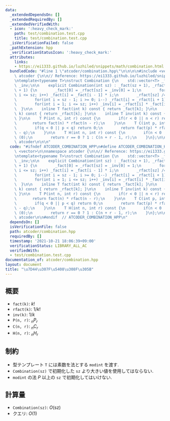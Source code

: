 ```yaml
---
data:
  _extendedDependsOn: []
  _extendedRequiredBy: []
  _extendedVerifiedWith:
  - icon: ':heavy_check_mark:'
    path: test/combination.test.cpp
    title: test/combination.test.cpp
  _isVerificationFailed: false
  _pathExtension: hpp
  _verificationStatusIcon: ':heavy_check_mark:'
  attributes:
    links:
    - https://ei1333.github.io/luzhiled/snippets/math/combination.html
  bundledCode: "#line 1 \"atcoder/combination.hpp\"\n\n\n\n#include <vector>\n\nnamespace\
    \ atcoder {\n\n// Reference: https://ei1333.github.io/luzhiled/snippets/math/combination.html\n\
    \ntemplate<typename T>\nstruct Combination {\n    std::vector<T> _fact, _rfact,\
    \ _inv;\n\n    explicit Combination(int sz) : _fact(sz + 1), _rfact(sz + 1), _inv(sz\
    \ + 1) {\n        _fact[0] = _rfact[sz] = _inv[0] = 1;\n        for(int i = 1;\
    \ i <= sz; i++) _fact[i] = _fact[i - 1] * i;\n        _rfact[sz] /= _fact[sz];\n\
    \        for(int i = sz - 1; i >= 0; i--) _rfact[i] = _rfact[i + 1] * (i + 1);\n\
    \        for(int i = 1; i <= sz; i++) _inv[i] = _rfact[i] * _fact[i - 1];\n  \
    \  }\n\n    inline T fact(int k) const { return _fact[k]; }\n\n    inline T rfact(int\
    \ k) const { return _rfact[k]; }\n\n    inline T inv(int k) const { return _inv[k];\
    \ }\n\n    T P(int n, int r) const {\n        if(r < 0 || n < r) return 0;\n \
    \       return fact(n) * rfact(n - r);\n    }\n\n    T C(int p, int q) const {\n\
    \        if(q < 0 || p < q) return 0;\n        return fact(p) * rfact(q) * rfact(p\
    \ - q);\n    }\n\n    T H(int n, int r) const {\n        if(n < 0 || r < 0) return\
    \ (0);\n        return r == 0 ? 1 : C(n + r - 1, r);\n    }\n};\n\n}  // namespace\
    \ atcoder\n\n\n"
  code: "#ifndef ATCODER_COMBINATION_HPP\n#define ATCODER_COMBINATION_HPP 1\n\n#include\
    \ <vector>\n\nnamespace atcoder {\n\n// Reference: https://ei1333.github.io/luzhiled/snippets/math/combination.html\n\
    \ntemplate<typename T>\nstruct Combination {\n    std::vector<T> _fact, _rfact,\
    \ _inv;\n\n    explicit Combination(int sz) : _fact(sz + 1), _rfact(sz + 1), _inv(sz\
    \ + 1) {\n        _fact[0] = _rfact[sz] = _inv[0] = 1;\n        for(int i = 1;\
    \ i <= sz; i++) _fact[i] = _fact[i - 1] * i;\n        _rfact[sz] /= _fact[sz];\n\
    \        for(int i = sz - 1; i >= 0; i--) _rfact[i] = _rfact[i + 1] * (i + 1);\n\
    \        for(int i = 1; i <= sz; i++) _inv[i] = _rfact[i] * _fact[i - 1];\n  \
    \  }\n\n    inline T fact(int k) const { return _fact[k]; }\n\n    inline T rfact(int\
    \ k) const { return _rfact[k]; }\n\n    inline T inv(int k) const { return _inv[k];\
    \ }\n\n    T P(int n, int r) const {\n        if(r < 0 || n < r) return 0;\n \
    \       return fact(n) * rfact(n - r);\n    }\n\n    T C(int p, int q) const {\n\
    \        if(q < 0 || p < q) return 0;\n        return fact(p) * rfact(q) * rfact(p\
    \ - q);\n    }\n\n    T H(int n, int r) const {\n        if(n < 0 || r < 0) return\
    \ (0);\n        return r == 0 ? 1 : C(n + r - 1, r);\n    }\n};\n\n}  // namespace\
    \ atcoder\n\n#endif  // ATCODER_COMBINATION_HPP\n"
  dependsOn: []
  isVerificationFile: false
  path: atcoder/combination.hpp
  requiredBy: []
  timestamp: '2021-10-21 18:06:39+09:00'
  verificationStatus: LIBRARY_ALL_AC
  verifiedWith:
  - test/combination.test.cpp
documentation_of: atcoder/combination.hpp
layout: document
title: "\u7D44\u307F\u5408\u308F\u305B"
---
```


## 概要

- `fact(k)`: $k!$
- `rfact(k)`: $1/k!$
- `inv(k)`: $1/k$
- `P(n, r)`: ${}_nP_r$
- `C(n, r)`: ${}_nC_r$
- `H(n, r)`: ${}_nH_r$

## 制約

- 型テンプレート `T` には素数を法とする `modint` を渡す.
- `Combination(sz)` で初期化した `sz` より大きい値を使用してはならない.
- `modint` の法 $P$ 以上の `sz` で初期化してはいけない.

## 計算量

- `Combination(sz)`: $O(\mathrm{sz})$
- クエリ: $O(1)$